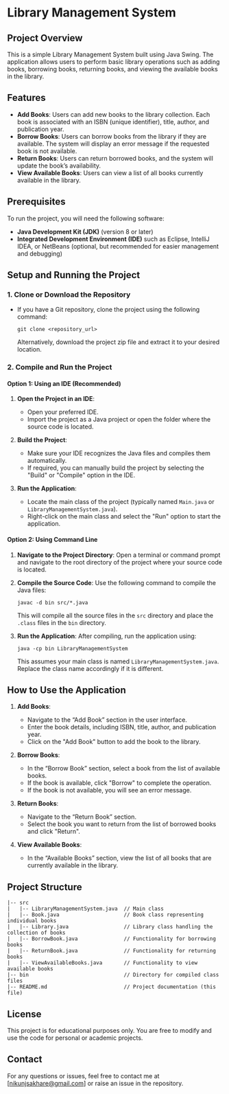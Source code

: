 # Library Management System

## Project Overview
This is a simple Library Management System built using Java Swing. The application allows users to perform basic library operations such as adding books, borrowing books, returning books, and viewing the available books in the library.

## Features
- **Add Books**: Users can add new books to the library collection. Each book is associated with an ISBN (unique identifier), title, author, and publication year.
- **Borrow Books**: Users can borrow books from the library if they are available. The system will display an error message if the requested book is not available.
- **Return Books**: Users can return borrowed books, and the system will update the book’s availability.
- **View Available Books**: Users can view a list of all books currently available in the library.

## Prerequisites
To run the project, you will need the following software:
- **Java Development Kit (JDK)** (version 8 or later)
- **Integrated Development Environment (IDE)** such as Eclipse, IntelliJ IDEA, or NetBeans (optional, but recommended for easier management and debugging)

## Setup and Running the Project

### 1. Clone or Download the Repository
- If you have a Git repository, clone the project using the following command:
  ```
  git clone <repository_url>
  ```
  Alternatively, download the project zip file and extract it to your desired location.

### 2. Compile and Run the Project
#### Option 1: Using an IDE (Recommended)
1. **Open the Project in an IDE**:
   - Open your preferred IDE.
   - Import the project as a Java project or open the folder where the source code is located.

2. **Build the Project**:
   - Make sure your IDE recognizes the Java files and compiles them automatically.
   - If required, you can manually build the project by selecting the "Build" or "Compile" option in the IDE.

3. **Run the Application**:
   - Locate the main class of the project (typically named `Main.java` or `LibraryManagementSystem.java`).
   - Right-click on the main class and select the "Run" option to start the application.

#### Option 2: Using Command Line
1. **Navigate to the Project Directory**:
   Open a terminal or command prompt and navigate to the root directory of the project where your source code is located.

2. **Compile the Source Code**:
   Use the following command to compile the Java files:
   ```
   javac -d bin src/*.java
   ```
   This will compile all the source files in the `src` directory and place the `.class` files in the `bin` directory.

3. **Run the Application**:
   After compiling, run the application using:
   ```
   java -cp bin LibraryManagementSystem
   ```
   This assumes your main class is named `LibraryManagementSystem.java`. Replace the class name accordingly if it is different.

## How to Use the Application
1. **Add Books**:
   - Navigate to the “Add Book” section in the user interface.
   - Enter the book details, including ISBN, title, author, and publication year.
   - Click on the "Add Book" button to add the book to the library.

2. **Borrow Books**:
   - In the “Borrow Book” section, select a book from the list of available books.
   - If the book is available, click "Borrow" to complete the operation.
   - If the book is not available, you will see an error message.

3. **Return Books**:
   - Navigate to the “Return Book” section.
   - Select the book you want to return from the list of borrowed books and click "Return".

4. **View Available Books**:
   - In the “Available Books” section, view the list of all books that are currently available in the library.

## Project Structure
```
|-- src
|   |-- LibraryManagementSystem.java  // Main class
|   |-- Book.java                     // Book class representing individual books
|   |-- Library.java                  // Library class handling the collection of books
|   |-- BorrowBook.java               // Functionality for borrowing books
|   |-- ReturnBook.java               // Functionality for returning books
|   |-- ViewAvailableBooks.java       // Functionality to view available books
|-- bin                               // Directory for compiled class files
|-- README.md                         // Project documentation (this file)
```

## License
This project is for educational purposes only. You are free to modify and use the code for personal or academic projects.

## Contact
For any questions or issues, feel free to contact me at [nikunjsakhare@gmail.com] or raise an issue in the repository.

